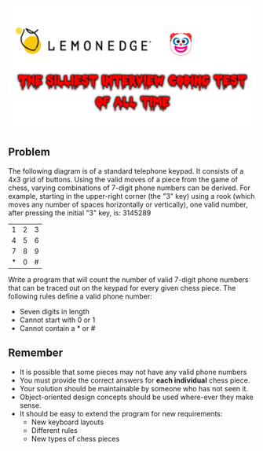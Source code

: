 ![LemonEdgeCodingTest](https://github.com/TheoKand/LemonEdgeCodingTest/blob/master/Documents/LemonEdge.png)

## Problem

The following diagram is of a standard telephone keypad. It consists of a 4x3 grid of buttons. Using the valid moves of a piece from the game of chess, varying combinations of 7-digit phone numbers can be derived. For example, starting in the upper-right corner (the "3" key) using a rook (which moves any number of spaces horizontally or vertically), one valid number, after pressing the initial "3" key, is: 3145289


|   |   |   |
|---|---|---|
| 1 | 2 | 3 |
| 4 | 5 | 6 |
| 7 | 8 | 9 |
| * | 0 | # |

Write a program that will count the number of valid 7-digit phone numbers that can be traced out on the keypad for every given chess piece. The following rules define a valid phone number:

* Seven digits in length
* Cannot start with 0 or 1
* Cannot contain a * or #

## Remember
* It is possible that some pieces may not have any valid phone numbers
* You must provide the correct answers for **each individual** chess piece.
* Your solution should be maintainable by someone who has not seen it.
* Object-oriented design concepts should be used where-ever they make sense.
* It should be easy to extend the program for new requirements:
    * New keyboard layouts
    * Different rules
    * New types of chess pieces

